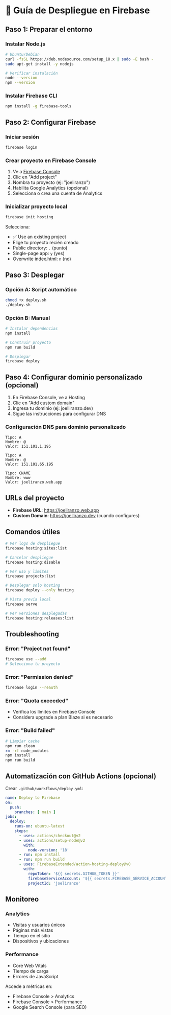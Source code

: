 # 🚀 Guía de Despliegue en Firebase

## Paso 1: Preparar el entorno

### Instalar Node.js
```bash
# Ubuntu/Debian
curl -fsSL https://deb.nodesource.com/setup_18.x | sudo -E bash -
sudo apt-get install -y nodejs

# Verificar instalación
node --version
npm --version
```

### Instalar Firebase CLI
```bash
npm install -g firebase-tools
```

## Paso 2: Configurar Firebase

### Iniciar sesión
```bash
firebase login
```

### Crear proyecto en Firebase Console
1. Ve a [Firebase Console](https://console.firebase.google.com)
2. Clic en "Add project"
3. Nombra tu proyecto (ej: "joeliranzo")
4. Habilita Google Analytics (opcional)
5. Selecciona o crea una cuenta de Analytics

### Inicializar proyecto local
```bash
firebase init hosting
```

Selecciona:
- ✅ Use an existing project
- Elige tu proyecto recién creado
- Public directory: `.` (punto)
- Single-page app: `y` (yes)
- Overwrite index.html: `n` (no)

## Paso 3: Desplegar

### Opción A: Script automático
```bash
chmod +x deploy.sh
./deploy.sh
```

### Opción B: Manual
```bash
# Instalar dependencias
npm install

# Construir proyecto
npm run build

# Desplegar
firebase deploy
```

## Paso 4: Configurar dominio personalizado (opcional)

1. En Firebase Console, ve a Hosting
2. Clic en "Add custom domain"
3. Ingresa tu dominio (ej: joelliranzo.dev)
4. Sigue las instrucciones para configurar DNS

### Configuración DNS para dominio personalizado
```
Tipo: A
Nombre: @
Valor: 151.101.1.195

Tipo: A  
Nombre: @
Valor: 151.101.65.195

Tipo: CNAME
Nombre: www
Valor: joeliranzo.web.app
```

## URLs del proyecto

- **Firebase URL**: https://joeliranzo.web.app
- **Custom Domain**: https://joelliranzo.dev (cuando configures)

## Comandos útiles

```bash
# Ver logs de despliegue
firebase hosting:sites:list

# Cancelar despliegue
firebase hosting:disable

# Ver uso y límites
firebase projects:list

# Desplegar solo hosting
firebase deploy --only hosting

# Vista previa local
firebase serve

# Ver versiones desplegadas
firebase hosting:releases:list
```

## Troubleshooting

### Error: "Project not found"
```bash
firebase use --add
# Selecciona tu proyecto
```

### Error: "Permission denied"
```bash
firebase login --reauth
```

### Error: "Quota exceeded"
- Verifica los límites en Firebase Console
- Considera upgrade a plan Blaze si es necesario

### Error: "Build failed"
```bash
# Limpiar cache
npm run clean
rm -rf node_modules
npm install
npm run build
```

## Automatización con GitHub Actions (opcional)

Crear `.github/workflows/deploy.yml`:

```yaml
name: Deploy to Firebase
on:
  push:
    branches: [ main ]
jobs:
  deploy:
    runs-on: ubuntu-latest
    steps:
      - uses: actions/checkout@v2
      - uses: actions/setup-node@v2
        with:
          node-version: '18'
      - run: npm install
      - run: npm run build
      - uses: FirebaseExtended/action-hosting-deploy@v0
        with:
          repoToken: '${{ secrets.GITHUB_TOKEN }}'
          firebaseServiceAccount: '${{ secrets.FIREBASE_SERVICE_ACCOUNT }}'
          projectId: 'joeliranzo'
```

## Monitoreo

### Analytics
- Visitas y usuarios únicos
- Páginas más vistas
- Tiempo en el sitio
- Dispositivos y ubicaciones

### Performance
- Core Web Vitals
- Tiempo de carga
- Errores de JavaScript

Accede a métricas en:
- Firebase Console > Analytics
- Firebase Console > Performance
- Google Search Console (para SEO)
